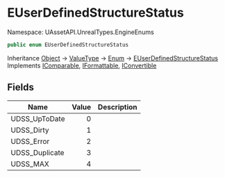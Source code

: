 # EUserDefinedStructureStatus

Namespace: UAssetAPI.UnrealTypes.EngineEnums

```csharp
public enum EUserDefinedStructureStatus
```

Inheritance [Object](https://docs.microsoft.com/en-us/dotnet/api/system.object) → [ValueType](https://docs.microsoft.com/en-us/dotnet/api/system.valuetype) → [Enum](https://docs.microsoft.com/en-us/dotnet/api/system.enum) → [EUserDefinedStructureStatus](./uassetapi.unrealtypes.engineenums.euserdefinedstructurestatus.md)<br>
Implements [IComparable](https://docs.microsoft.com/en-us/dotnet/api/system.icomparable), [IFormattable](https://docs.microsoft.com/en-us/dotnet/api/system.iformattable), [IConvertible](https://docs.microsoft.com/en-us/dotnet/api/system.iconvertible)

## Fields

| Name | Value | Description |
| --- | --: | --- |
| UDSS_UpToDate | 0 |  |
| UDSS_Dirty | 1 |  |
| UDSS_Error | 2 |  |
| UDSS_Duplicate | 3 |  |
| UDSS_MAX | 4 |  |
